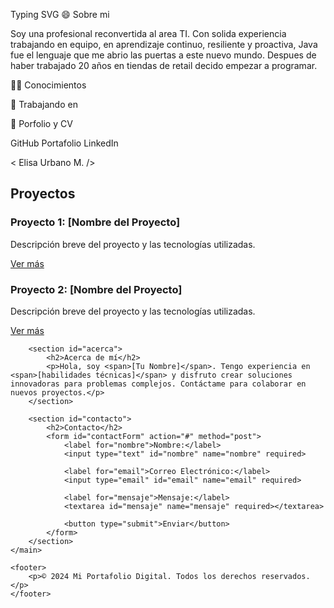 Typing SVG
😄 Sobre mi 


Soy una profesional reconvertida al area TI. Con solida experiencia trabajando en equipo, en aprendizaje continuo, resiliente y proactiva, Java fue el lenguaje que me abrio las puertas a este nuevo mundo. Despues de haber trabajado 20 años en tiendas de retail decido empezar a programar.


👩‍💻 Conocimientos 

                   


🔭 Trabajando en 




💼 Porfolio y CV 


GitHub Portafolio LinkedIn


< Elisa Urbano M. />
            <h2>Proyectos</h2>
            <article>
                <h3>Proyecto 1: <span>[Nombre del Proyecto]</span></h3>
                <p>Descripción breve del proyecto y las tecnologías utilizadas.</p>
                <a href="#">Ver más</a>
            </article>
            <article>
                <h3>Proyecto 2: <span>[Nombre del Proyecto]</span></h3>
                <p>Descripción breve del proyecto y las tecnologías utilizadas.</p>
                <a href="#">Ver más</a>
            </article>
        </section>

        <section id="acerca">
            <h2>Acerca de mí</h2>
            <p>Hola, soy <span>[Tu Nombre]</span>. Tengo experiencia en <span>[habilidades técnicas]</span> y disfruto crear soluciones innovadoras para problemas complejos. Contáctame para colaborar en nuevos proyectos.</p>
        </section>

        <section id="contacto">
            <h2>Contacto</h2>
            <form id="contactForm" action="#" method="post">
                <label for="nombre">Nombre:</label>
                <input type="text" id="nombre" name="nombre" required>

                <label for="email">Correo Electrónico:</label>
                <input type="email" id="email" name="email" required>

                <label for="mensaje">Mensaje:</label>
                <textarea id="mensaje" name="mensaje" required></textarea>

                <button type="submit">Enviar</button>
            </form>
        </section>
    </main>

    <footer>
        <p>© 2024 Mi Portafolio Digital. Todos los derechos reservados.</p>
    </footer>
</body>
</html>
